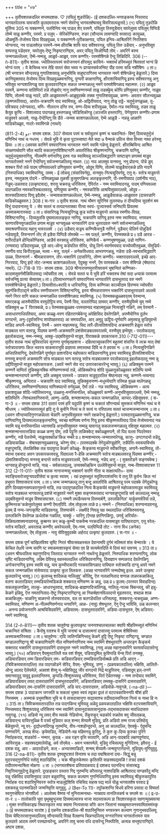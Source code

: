 +++
title = "०७"

+++
तृतीयशतकदल्लि सप्तमदशक. 
♡ 
(पयिलुं शुडरॊळि)- 
(ई दशकदल्लि-भगवङ्कय्य निरतराद भागवतरॆल्लरू यावजाति कुलदवरादरू नमगॆ सेवरॆन्दु भागवतशेषत्ववु विवरिसल्पडुत्तदॆ.) 
(१) पयिलुं तुडरॊळि मूर्तिय्य 
305 
प्प यक्कण्णनॆ, 
पलविनिय नम् पाडल्‌ शेर्‌ परमनै, पयिलुव तिरुवुडैयार् यवरेलुवव‌ 
पयिलुम् पिप्पिडै तोम्मॆ याळु 
कण्णीर्, 
परमरे. 
प्र पलुम् - सेरिकॊण्डिरुव, रुडर (सौन्दय्य लावण्यादि रूपवाद) कायुळ्ळ, ऒळमूर्ति-तेजोमय दिव्य विग्रहवुळ्ळ, प यक्कण्णनै-पुरीकाक्षनाद, पयिल इनिय-आश्रितरिगॆ निरतिशय भोग्यनाद, नव पाडलशेर्‌न्न परमनै-नम्म क्षीराब्बि शायि याद सर्वॆश्वरनन्नु, पयिलु तिरु उडैयार् - अनुभविसुव सम्पत्तन्नु पडॆदवरु, यवरेलुम्-ऎष्टु निकृष्टरागिद्दरू, अवर् पयिलु सिऒप्पिदै तोम् - अवरिगॆ बरुव जन्मगळल्लॆल्ला, ऎम्मॆ-नम्मन्नु, आळुर्व-आळुव, परम‌ कण्णीर्- परमशेषिगळे 
ऎन्दु तिळिदिरि. 
306 
(--ñ-811)- 
तृतीय शतक. 
ज्योतिस्तत्परमं सरोजनयनं क्षीरामुद् कायिनं- भक्तार्थं हरिमच्युतं श्रितवतां भाग्यं हि भोग्यं परम् । 
ये केचिच्च भज तेहि सततं सेवा भवव नः प्राप्यास्सर्वजनिष्ट पीह परमा सन्नि नशीषिणः ॥ 
ता॥ (श्री भगवत्रन सौन्दरवन्नू गुणातिशयवन्नू अनुभविसि सन्नुष्टरागिरुव भागवतरु नमगॆ शेषिगळॆन्दु हेळुत्तारॆ.) दिव्य कानियुक्तवाद तेजोमय दिव्य विग्रहवुळ्ळवनागियू, पुण्यरी काक्षनागियू, क्षीराशायियागियू इरुव सर्वॆश्वरनन्नु अनु भविसुव भाग्यशालिगळु याव कुलदवरागिद्दरू सकल जन्मगळल्लू नमगॆ परमशेषिगळाद महात्मरु. 
(२) आळुव परमनै, कण्णन्य यातिप्पिर्रा तन्नॆ तोळुमोर् नानु तमणिवण्णनर्म्या 
ताळु तडक्कॆुम् कॊप्पि प्रणियुमवर् 
कण्णीर्, नाळुव पिप्पि, तोतम्मॆ याळु नादरॆ, प्रति आळुववरमनॆ-आळुवुदक्कॆ तक्क गुणातिशयवुळ्ळ, कण्ण- अवतार सौलभ्यवुळ्ळ (कृष्णरूपियाद), आर्रात-चक्रपाणि याद स्वामियन्नु, ओ‌-अद्वितीयवाद, नानु तोळु उड्डॆ- चतुर्भुजगळुळ्ळ, तू-पवित्रवाद (भोग्यवाद), मणि- नीलरत्न दन्ति रुव, वण्ण-दिव्य शरीरवुळ्ळ, ऎर्मात-नन्न स्वामियन्नु, तडव ताळु कैयुव कूप्पि - विशालवाद पादगळन्नू हस्तगळन्नू जोडिसिकॊण्डु (अञ्जलि हस्तरागि), पॆणॆयुववर कण्णीर-प्रणाम माडुववरे अल्लवे, नाळु-ऎन्दॆन्दिगू सि डैतॆ -जन्मव काशगळल्लॆल्ला, ऎम्मॆ आळुडै - नन्नन्नु आळागि माडिकॊळ्ळुव, नादरे-स्वामिगळे (नाथरे) 

دو 
(4-2-811)- 
सप्तम दशक. 
307 
सेव्यत्व परमं च सर्वसुलभं कृष्णं च चकान्वितं- विष्णुं दिव्यचतुर्भुजं मणिनिभं नाथं च नधरम् । सेवन्ने भुवि ये कृता पुटास्साष्टा मेते सदा ७ पैन्माकं प्रतिज सेव्य विभवा नाथा हरेस्सु प्रियाः ॥ 
ता॥ (अवयव कानिगॆ वश्यरागिरुव भागवतरु नमगॆ स्वामि गळॆन्दु हेळुत्तारॆ. क्षीराब्बियिन्द आश्रित संरक्षणार्थवागि सौल ब्यादि सकलगुणविशिष्टनागि अवतरिसिद श्रीकृष्णनागियू, चक्रपाणि यागियू, चतुर्भुजयुक्तनागियू, नीलमणि वर्णनागियू इरुव नन्न स्वामियन्नु साञ्जलिबद्धरागि साष्टाङ्ग प्रणामवं माडुव भागवतोत्तमरे ननगॆ ऎन्दॆन्दिगू सर्वजन्मगळल्लियू नाथरु. 
(३) नाद आलमुव वानमत्तु, 
ननु 
प्रोदन्य, पॊन्नॆ डुम् शक्कर पिर्रा तन्नॆ पादम् पणियवल्लारॆ प्रणियुववर कण्णीर्, ओदुम् पिप्पि, तोतम्मॆ याळुडैयार्‌कळे 
प्रति नादनै (निरुपाधिक) स्वामियागियू, लमम् - ई लोकवू (संसारिवर्गवू), वानमुम्-नित्यसूरिवर्गवू, एत्तु म्- स्तोत्र माडुवन्तॆ इरुव, नमतुकाम् पोदनॆ - परिमळवुळ्ळ तुळसी कुसुमगळिन्द अलङ्कृतनागि, र्पॊ-रमणीयवाद (दर्शनीय नाद), नॆडुम्-उन्नतवाद (उत्कृष्टवाद), शरत्तु चक्रवन्नु धरिसिरुव, ऎपिर्रात - नम्म स्वामियादनन्नु, पादम् पणियवल्ला पादगळल्लि नमस्करिसबल्लवरन्नु, पणियुमव‌ कण्णीर् - नमस्करिसि आश्रयिसुववरल्लवॆ, ओदुव – शास्त्रपठितवाद पिप्पु इदैतोम् - जन्मावकाशगळल्लॆल्ला, ऎम्मॆ-नम्मन्नु, आळुडैयाकळ्-आळुववरु (दासरन्नागि माडिकॊळ्ळुववरु.) 
308 
( स-गार ॥ 
तृतीय शतक. 
नाथं भौमग सूरिनिवं तुलस्या७ तं दीप्यदिव्य सुदर्शनं मम विभुं पादावनास्तु ये । सेव सततं च तत्पदनताक्का रीत्या स्वयं- पूज्यास्सर्व जनिष्टपि प्रियतमा अस्माकमारास्सदा ॥ 
ता॥ संसारिगळू नित्यसूरिगळू कूड स्तोत्र माडुवन्तॆ अत्यन्न रमणीय-विग्रह, विशिष्टनागियू - दिव्यतुलसि पुष्पमालालङ्कृत नागियू, चक्रपाणि यागियू इरुव नम्म स्वामियाद. भगवन्नन चरणारविनयुगळदल्लि प्रणाम माडुव भाग्यवुळ्ळ भागवतरिगॆ दास भूतरादवरु नमगॆ सर्वजन्मगळल्लियू समाश्रयणीयराद महानु 
भावरल्लवे । 
(४) उडैयार्‌ वाड्र्य कण्णिकैयनुडै नाणिर्न, 
पुडैयार् पॊलिर्न पॊन्नुडिर्य 
नडॆयावुडै, तिरुनारर्ण तॊर् तॊ‌ 
इडैया‌ पिप्पिडै तोमक्कॆ 
— 
मम पल्‌र्ल, 
कण्णीर्, पॆरुमक्कळे 
प्र॥ उडै आरन्न - शरीरदॊडनॆ हॊन्दिकॊण्डिरुव, आडैर्य वस्त्रवन्नु धरिसिरुव, कणिकैर्य - कण्णभूषणवुळ्ळ, उडो नाणिन- (रम्यवाद) उडिदारवुळ्ळ, पुडै आर्-ऒन्दु कडॆयल्लि सेरिद, पॊन्नू लिर्न-स्वर्णमयवाद यज्योपवीतवुळ्ळ, पॊमुडिर्य-रमणीय वाद किरीटवुळ्ळ, मलव - मत्तू, पल्‌र्ल - अनेकविधवाद आभरणगळन्नु, नडॆया उडै-स्वभावसिद्धवागि उळ्ळ, तिरुनारर्ण - श्रीमन्नारायणन, तॊर-भक्तरिगॆ (दासरिगॆ), तॊण्ण कण्णीर्- भक्तरादवरल्लवॆ, इच्छॆ आर्- निररवाद, पिप्पु इष्टॆ तोट-जन्माव काशगळल्लॆल्ला, ऎदुक्कु ननगॆ, ऎम परमक्कळे - परम शेषिगळे (श्रेष्ठराद नाथरे). 
(2-718-8 11)- 
सप्तम दशक. 
309 
श्रीनारायणमुत्तरीयवसनं भूषान्वितं कण्णिका- कादामसुवर्णमौळिविलसद्य ज्योपवीता तम् । सेवन्ने सततं च ये भुवि हरिं भक्ताश्च तेषां सदा ७प्याकं परमात्म सर्वजनिषु प्रात्या सेव्यायम्॥ 
ता॥ (दिव्याभरणकागॆ वश्यरागिरुव भागवतरिगॆ दासभूतराद वरु नमगॆ परमशेषिगळॆन्दु हेळुत्तारॆ.) दिव्यसीता०बरादि व धारियागियू, दिव्य कण्णिका काञ्चीदाम हिरण्मय ज्योपवीत सुवर्णकिरीटाद्यने कविध रमणीयाभरण विशिष्टनागियू, इरुव श्रीमन्नारायणन भक्तरिगॆ दासभूतरादवरे अल्लवॆ नमगॆ निरर वागि सकल जन्मगळल्लि परमशेषिगळाद स्वामिगळु. 
(५) पॆरुमक्कळुळ्ळवर्‌तम् पॆरुमान्य, यमरर्‌कळु आरुमैयोतिय वरमुदॊट्टिय वप्प, पॆरुमै सिद, वल्लारॆप्पिद ग्रामवर् कण्णीर्, वरुमैयुमिम्मॆ युम् नम्मॆ यळिक्कुम् 
అ 
T 
पिराक्कळे, 
प्र॥ पॆरुमक्कळुळ्ळव‌-परमसाम्यद माहात्मवुळ्ळ नित्यसूरि गळिगॆ, तम्‌ पॆरुमानै - असाधारणाधिपतियाद, अमर‌ कळ्ळु-मरण रहितरागबेकॆन्दु अपेक्षिसिद देवतॆगळिगॆ, अरुमैयॊनिय दुर्लभ वागदन्तॆ, अनु-(दुर्वासरिन्द शापोपहतराद) आ समयदल्लि, आर् अमुदु ऊट्टिय-पूर्णवागि अमृतवन्नु कुडियुवन्तॆ माडिद अप्पनै-स्वामियन्नु, पॆरुमै - अवन माहात्मवन्नु, सिद लारै-प्रीत्यतिशयदिन्द अक्रमवागि हेळुत्त स्तोत्र माडबल्ल भाग वतरन्नु, पिदमव‌ कण्णी-अक्रमवागि प्रशंसॆमाडबल्लवरल्लवॆ, वरुमैयुम् इम्मॆयुम् - परलोकदल्लू इहलोकदल्लू, नम्म-नम्मन्नु, अक्कु-उद्बविसुवन्तॆ माडुव, पिराक्कळे 
उपकारकरु.310 
(-712-011)--- 
तृतीय शतक 
नाथं सूरिवराधिपं सुरगणा पूर्णामृतप्राशना - दक्षित्वात्र्युपकारिणं बहुतमां शंसन्ति ये त्वक्र मात् तेषां स्तोत्रपरायणाः किल भवस्त्र साकमाराभुवि प्राज्ञाव्य तमास्तथा दिवि च ते हवयव नः ॥ 
ता॥ नित्यसूरिगळिगॆ अधिपतियागियू, देवतॆगळिगॆ पूर्णामृत प्राशनदिन्द महोपकार माडिदवनागियू इरुव स्वामियन्नु प्रीत्यतिशयदिन्द मनस्सु बन्दन्तॆ अक्रमवागि सोत्र माडबल्ल भाग वतरन्नु स्तोत्र माडबल्लवरु परलोकदल्लू इहलोकदल्लू नम्म न्नु उद्दीपिसुवन्तॆ माडुव महोपकारकरु. (अवरॆ नमगॆ सेव राद उत्तारकाचाररॆन्दु भाववु.) 
(६) अळिक्कुम परमनॆ कण्णनै याप्पिर्रा 
तुळिक्कुनक्कि मणिवण्णनर्म्या तन्नॆ, 
ऒळिक्कॊण्ड शोदि 
युळ्ळत्तुकॊळ्ळुववर 
शलिप्पि याम्मॆ चन्मशन्मानराप्परे 
कण्णीग्, 
प्रति अक्कुम् परमस्यॆ - उपकार माडुवुदरल्लि श्रेष्ठनादव नन्नु, कण्णनै-भव्यनाद श्रीकृष्णनन्नु, अप्पिरात - चक्रपाणि याद स्वामियन्नु, तुळिक्कुवनण्ण-मधुस्यॆयागि परिमळ वुळ्ळ मालॆगळन्नु धरिसिरुव, तमणिवण्णनिलवाद माणिक्यदन्तॆ वर्णवुळ्ळ, ऎर्मा तन्नॆ - नन्न स्वामियन्नु, ऒळिक्कण्ण - अत्य प्रकाशवुळ्ळ शोदि-ज्योतिरूपनन्नु, उळ्ळत्तु-मनस्सिनल्लि, कॊळ्ळुमवरॆ कण्णी-अनुभविसुववरल्लवॆ, ऎम्मॆ नम्मन्नु, शलिप्पिनि -निश्चलवागिरुवन्तॆ, आण्णु-आळि, शन्मशन्मारम्-सकल जन्मगळल्लि, काप्पर्-रक्षिसुववरु. 
( स-गा-3 ॥ - 
सप्तम दशक 
311 
दातारं परमं हरिं यदुपतिं कृष्णं च चक्रातं सौगन्यार्थ सुमस्रजं मणिनिभं नाथं च मे श्रीधरम् । ज्योतिस्तत्परमुलं हृदि तु ये कुर्वनि नित्यं च ते सत्यं नः परिपालय सततं चाजन्मजन्मान्तरम् ॥ 
ता॥ (अवन सौन्दय्यादिगुणगळन्नॆल्ला चॆन्नागि अनुभविसुववरु नमगॆ रक्षकरॆन्दु हेळुत्तारॆ.) परमदारवुळ्ळवनागियू, चक्र पाणियागियू दिव्यमालालङ्कृतनागियू, स्वच्छ माणिक्य वर्णना गियू इरुव श्रीकृष्णरूपियाद दिव्य तेजोमयनाद नन्न स्वामि यन्नु मनस्सिनल्लि ध्यानमाडि अनुभविसुववरु नम्मन्नु यावागलू सकलजन्मगळल्लू रक्षिसुव महात्मरु. 
(२) शन्मशन्मान्तरात्तडिया‌ कळ्ळ कण्णु पोम्, 
तन्नै पॆट्टुत्ति ताळिक्केट् क्कॊळ्ळुमप्पनै, 
तॊ 
पिद वल्ला प्पिदरॆमवर कण्णीर्, नन्नै पॆलत्तॆम्मॆ, नाळुय्यक्कॊळ'किन्न नम्बरे 
प्र॥ शन्मशन्मारम्-जन्मपरम्परॆगळु, कात्तु- उण्टागदन्तॆ तडॆदु, अडिया‌कळ्ळि - शेषत्वज्ञानवुळ्ळवरन्नु, कॊण्णु पोम् – (परमपदक्कॆ तॆगॆदुकॊण्डुहोगि, तन्नैपॆत्ति-स्वरूपाविर्भाव वन्नुण्टुमाडि, र्तताळिक्कि तन्न पादयुगद कॆळगॆ कॊळ्ळु- कैङ्कय्य माडुवन्तॆ स्वीकरिसुव, अप्पनै-स्वामियन्नु, 
तॊ-स्वाभा एकवाद अवन उपकारकत्ववन्नु, पिदवल्ला रै-हेळि अक्रमवागि स्तोत्र माडबल्लवरन्नु पिदमव‌ कण्णीर् - (प्रेमातिशयदिन्द) मनस्सु बन्दन्तॆ स्तोत्र माडुववरल्लवॆ, ऎम्मॆ-नम्मन्नु, नन्नॆप् अत्तु - ( मुक्तरॊडनॆ सङ्गमवॆम्ब ) भाग्यवन्नु हॊन्दुवन्तॆ माडि, नाळ् - सर्वकालदल्लू, उय्यक्कॊळ्‌किन उल्लेविसुवन्तॆ माडुव, नम्ब‌-विश्वासपात्ररु 
11 
312 
(2-11-011- 
तृतीय शतक 
नानाजन्मसु भक्तवर्ग सरणिं नीता च साक्षात्यति०- दत्वा स्वाङ्घिसरोजयुग्यपदवीसेवां च कृत्वा स्वयम् । रक्षं प्रभुमच्युतं स्तुतिपराशंसन्ति ये तत्तु तिं कुर्वनः किल नरं प्रभुवरा विश्वासपात्रं परम् ॥ 
ता॥ जन्म जन्मगळल्लू तानु बन्दु अवतरिसि आश्रितरन्नु परम पदक्कॆ तॆगॆदुकॊण्डु होगि दिव्यज्ञानसम्पन्नरागुवन्तॆ माडि, तन्न पादयुगळदल्लि नित्य कैङ्कर्यवं माडुवन्तॆ महोपकारमाडुव स्वामियन्नु स्तोत्र माडबल्ल भागवतरन्नु प्रशंसॆ माडुववरे नमगॆ मुक्त सङ्गमरूपवाद भाग्यवन्नुण्टुमाडि सर्व कालदल्लू नम्मन्नु उद्बविसुवन्तॆ माडुव विश्वासपात्ररु. 
(८) नम्मनै लपडैत्यवन्य तिरुमार्बनै, 
उरुलकिनिल' यार्कुवणर्वरिर्या तन्नॆ, कुम्मिनरक‌'कळेत्तुवरेलुमव‌ कण्णी‌ ऎमल्‌पिपि. तोम् तोकुलम ताळे 
प्र॥ नम्मनॆ - (निरुपाधिक) शरण्यनादवनन्नु, इलम् डै नन्य-जगत्कृष्टि माडिदवनन्नु, तिरुमार्चनॆ - लक्ष्मीदे नियन्नु पक्ष स्थलदल्लि धरिसिरुववनन्नु, उरुलकिनि देवतॆगळ ऊर्धलोक गळल्लि, यार्क्कु - यारिगू (ऎन्तह ज्ञानिगळिगू), उणर्वु अरिर्यात-तिळियलशक्यनादवनन्नु, कुब्बनर कर् कळु-कुम्भी पाकवॆम्ब नरकदल्लि वासमाडुव पापिष्ठरादाग, एत्तु वरेल्- स्तोत्र माडिदरॆ, अवरताळ् कण्णीर् अवरेयल्लवॆ, ऎम्-नम्म, पल्‌पिप्पिडै तोट - नाना विध (अनेक) जन्मगळल्लॆल्ला, ऎम् तॊकुलव - नावु सेविसुवुदक्कॆ अर्हराद उत्कृष्ट कुलदवरु. 
( स-गार ॥ - 

सप्तम दशक 
पूर्णं चाखिलविश्व सृष्टि निरतं श्रीवत्सवक्षस्सल देवानामपि दुर्गमं मतिमतां शंस 
चेन्मारके । ये केचिल ते७पि जन्म सरणि ष्ट स्माकमाशास्कृयं सेव्या एव हि सत्यमेतदिति मे दिव्यं मतं पावनम् ॥ 
313 
ता॥ (अवन श्रीयःपतित्व महागुणदिन्द जितराद भागवतरु ननगॆ नाथरॆन्दु हेळुत्तारॆ. निरुपाधिक शरण्यनागियू, लोक सृष्टि माडिदवनागियू, लक्ष्मि देवियन्नु वक्षस्सलदल्लि धरिसिदवनागियू, दिव्यज्ञान सम्पन्नराद देवतॆगळिगू अगोचरनागियू इरुव स्वामि यन्नु, याव कुम्भीपाकादि नरकवासिगळाद पापिष्ठरु स्तोत्रमाडि दाग्यू अवरे नमगॆ सकल जन्मगळल्लि संसेव्यराद उत्कृष्ट कुल तिलकरु. (अन्नह भागवतरिगॆ जन्मदोषवू इल्ल. अवरे उत्कृष्ट कुलदवरॆन्दु भाववु.) 
(९) कुलाच्चु शादिकळ् नालिलुवु' कीतिद्दु, ऎत्त नलन्नानिलाद शणाळ ताळरकळाकिलु, 
वलना कलारडियार् तम्मडियारॆम्मडिकळे 
शक्करल् मणिवण्ण 
क 
ळन्नु, उळ् 
प्र॥ कुलम्-(परस्पर विवाहदिन्द) सकलकुलगळिगू, ताल्कु- आधारभूतवाद, शादिकळ्-ब्राह्मणादिजातिगळु, नालिलु-नाल्क क्किन्तलू, की इन्नु-कॆळगॆ इळिदु, ऎत्त नमतानिलाद-ऎष्टु निकृष्टरागिद्दाग्यू आ निकर्षज्ञानविल्लदन्तॆ मूढतवराद, शब्दाळ शाळ‌ कळाकिलुम्- चाळरिगू चाळरन्तॆ तोरुववरादरू, वल ता बलगडॆयल्लि धरिसल्पट्ट, शक्करत्तु-चक्रवुळ्ळ, अण्ण- स्वामियाद, मणिवण्ण अ-नीलमणिवर्णनाद भगवनिगॆ, आळ- (नावु) शेषभूतरु, ऎनु ऎन्दु भाविसि, उळ् कलन्सार् - अनन्य प्रयोजनरागि आश्रयिसिदवरिगॆ, अडियातम्- दासभूतरादवरिगॆ, अडिया‌-दासभूतरु, ऎम् अडियार्-नमगॆ स्वामिगळु, 

314 
(2-ñ-811)— 
तृतीय शतक 
चातुर्वण्य्र कुलापकृष्ट जननाश्चालचालका 
क्यापि श्रीहरिमच्युतं मणिनिभं चक्रान्वितं संश्रिताः । कैरोषु रताश्च ये भुवि जनाषां च दासात्मनां दासास्सु परमात्म शेषिविभवा अस्माकमारिस्सदा ॥ 
ता॥ चातुर्वण्यर्ादि जातिगळिगिन्तलू कॆळगॆ हुट्टि ऎष्टु निकृष्ट रागिद्दाग्यू, चण्डाल चण्डालरागिद्दाग्यू श्री चक्रपाणियागि नील मणिवर्णनागिरुव नम्म स्वामिगॆ शेषभूतरागि अन्तरङ्ग कैङ्कर्य सक्तराद भक्तरिगॆ दासभूतरादवरिगॆ दासभूतरु नमगॆ स्वामिगळु, (नावु अन्नह महानुभावरिगॆ चरमावधिदासरॆन्दु भाववु.) 
(१०) अडियार्‌न् वैयमुस्टालिलै यन्न वशं 
शॆयुम्, पडियादुमिल् कुविप्पडि यॆन्स् पिर्रा तनक्कु, अडियारडियार् तम्म डियारडियार् तम- कडियारडियार् तम्मडियारडियोब्बळे 
प्रति अडि आर्‌न् - (त्रिविक्रमावतारदल्लि) तन्न पादगळॊडनॆ सेरिद, वैयम्- भूमियन्नु, उण्णु - (प्रळयकालदल्लि) भक्षिसि, आलिलै-ऒन्दु आलद ऎलॆयमेलॆ, अन्नवशं शॆय्यु म्-भक्षिसिदुदु जीर वागदन्तॆ निद्रॆ माडुत्तिरुव, पडियादुम् इल्-तनगॆ समानवादुदु यावुदू इल्लदन्तिरुव, कुप्पडि-शिशुरूपवन्नु धरिसिरुव, पिर्रा ऎन्नॆतनक्कु - नम्म तन्दॆयाद स्वामिगॆ, अडियारडियार् तवत् दासरादवरिगॆ दासभूतरादवरिगॆ, अडियारडियार् तमक्कु-दासरिगॆ दासरादवरिगॆ, अडियारडियार् तम-दासरिगॆ दासरादवरिगॆ, अडि यार्-दासरादवरु, अडियोळे-नावुगळे, 
(-na-dll )— 
सप्तम दशक 
3 
पादाक्रान जगत्ततिं च सकलां भुक्ता स्वयं तद्वका द्वालं तं वटपत्रकायिननपि श्रीशं हरिं निस्समम् । अस्माकं प्रभुमाश्रिता भुवि च ये तासदासानुगा सद्यासाश्च तदीयदास्यनिरता नित्यं च नाथा हि नः ॥ 
315 
ता॥ त्रिविक्रमावतारदल्लि तन्न पादगळिन्द भूमियन्नु अळॆदु प्रळयकालदल्लि भक्षिसि वटपत्रशायियागि, निस्समवाद शिशुरूपवन्नु धरिसिरुव नम्म स्वामिगॆ दासानुदासतासानुदास-तद्भासदासचर मावधिदासरु नावुगळु. 
(११) अडियो न्यू लवर् वीय व्यवर्क 
नॆडियोन्य, र्तॆकुरुकूर् चडकोर्प 
रुळतॆय 
क्यु जीवल्‌कळ्, 
अडियार्‌न्द वायिरत्तुळ्ळि वै पत्रर्व 
मुडिवार कल् शन्मर् शॆय्यामै 
मुडियु, 
प्रति अडियो तम्म राज्य प्रतिष्ठॆयु बॆळॆयुवन्तॆ, न्यू वर्- दुद्योधनादिगळु नूरुमन्दि, वीय-नाशहॊन्दुवन्तॆ, अनु आ कालदल्लि, ऐवर्क्कु- ऐदुमन्दि पाण्णवरिगॆ, अरुळ् शॆय्द- कृपॆमाडिद, नॆडियोनै-मह महिमनन्नु कुरितु, तॆ कुरु कू‌-दिव्य कुरुका पुरिगॆ निर्वाहकराद, शडकोर्प – नम्मार, कुवळ् - अन्न रङ्ग वृत्ति रूपवागि, अडि आ‌न्-पादबादि लक्षणपूर्णवाद, आयिरत्तुळ् - सहस्रपद्यमालॆयॊळु, अर्व तॊर्‌मेल् - अवन भक्तरमेलॆ, मुडिवु रचिसल्पट्टु मुगिदिरुव, इवैपत्तु - ई दशक वन्नु, आर - आदरदॊडनॆ, कल् - अभ्यासमाडिदरॆ, शन्मम् शॆय्यामै-जन्मवुण्टागदन्तॆ, मुडियुम्-मुगियुवुदु. 
316 
(2-na-811)- 
तृतीय शतक 
दृश्यद्दुष्टशतं विनाश्य च तदा पद्मश्रितानां दया- सिद्धुं बन्नु मुदारसद्गुणनिधिं स्तोतुं शठारिर्हरिम् । चक्र श्रीकुरुकेश्वरः कृतिततिं साहस्रपद्यावळिं ! तत्रदं दशकं तदीपरमभ्याश्रिता मोक्षगाः ॥ 
ता ॥ (भागवतशेषत्व प्रतिपादकवाद ई दशकद पठनदिन्द संसारबद्ध निवृत्तियागुवुदॆन्दु हेळुत्तारॆ. दुरहङ्कार ग्रस्तरा गिद्द नूरुमन्दि कौरवरन्नु नाशपडिसि आश्रितराद पाण्डवरैदु मन्दि यन्नु रक्षिसिद दयासिनुवाद उदार बन्नुवागियू, सकल कल्याण गुणनिधियागियू इरुव स्वामियन्नु श्रीकुरुकापुरिय निर्वाहक राद शठारिमुनिवररु स्तोत्र माडलुद्देशिसि रचिसिद सहस्र पद्य मालॆ यॊळु भागवतशेष परवाद ई दशकवन्नु पठनमाडिदरॆ जन्मनिवृत्ति 
यागुवुदु. 
J 
(Ber-To 11)- 
तट्टोकशान्ति विधये हरिणा प्रसादा दा विष्यर्ता स्वगुणचेष्टित भोगशीर्ला । आलोक्य वैष्णव र्ना मुनिरात्मनाथा- नाख्याय तानतिजकर्ष च सप्तमे सः ॥ 
( द्र-उ-ता-र ॥ - 
तालोकाति भूवा पृथुबहुभुजया दिव्यमाल्यास्त्र भाजा सदस्ताकल्प प्रा त्रिदशरसकृता रक्षण्‌न्मुख्यवत्या । मुक्त रुत्तंसिकाङ्घ्र स्थिरस्कृतर मया क्यामा नित्यसत्या कौरेः कान जितानां स्वबहुमतजनस्वामिताममंस्कृ ॥ (ई सप्तमदशकद सारांश ) 
ई एळनॆय दशकदल्लि-श्री शठारिमुनिवरु भगवस्त्रन कल्याण गुणानुभवदल्लियू दिव्य चेष्टितरसानुभवदल्लियू सौन्दय्यादि विग्रह वैलक्षण्य चिन्ननदल्लियू मग्नरागिरुव भागवतोत्तमरु याव कुलदवरे आदरू तमगॆ परमप्राप्यरॆन्दू, अवरिगॆ तावु चरमा वधि दासरॆन्दू निरूपिसि, अत्यन्न सन्तुष्टरागिद्दारॆ. 
अष्टम दशक, 
